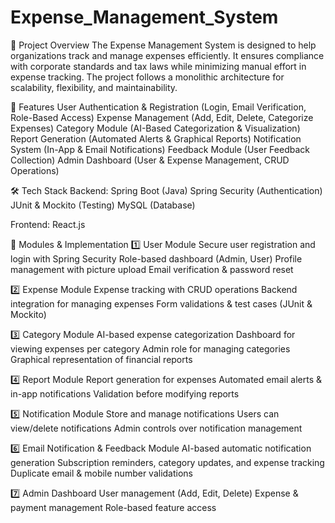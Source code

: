 # Expense_Management_System
📌 Project Overview
The Expense Management System is designed to help organizations track and manage expenses efficiently. It ensures compliance with corporate standards and tax laws while minimizing manual effort in expense tracking. The project follows a monolithic architecture for scalability, flexibility, and maintainability.

🚀 Features
User Authentication & Registration (Login, Email Verification, Role-Based Access)
Expense Management (Add, Edit, Delete, Categorize Expenses)
Category Module (AI-Based Categorization & Visualization)
Report Generation (Automated Alerts & Graphical Reports)
Notification System (In-App & Email Notifications)
Feedback Module (User Feedback Collection)
Admin Dashboard (User & Expense Management, CRUD Operations)

🛠️ Tech Stack
Backend:
Spring Boot (Java)
Spring Security (Authentication)
JUnit & Mockito (Testing)
MySQL (Database)

Frontend:
React.js

📂 Modules & Implementation
1️⃣ User Module
Secure user registration and login with Spring Security
Role-based dashboard (Admin, User)
Profile management with picture upload
Email verification & password reset

2️⃣ Expense Module
Expense tracking with CRUD operations
Backend integration for managing expenses
Form validations & test cases (JUnit & Mockito)

3️⃣ Category Module
AI-based expense categorization
Dashboard for viewing expenses per category
Admin role for managing categories
Graphical representation of financial reports

4️⃣ Report Module
Report generation for expenses
Automated email alerts & in-app notifications
Validation before modifying reports

5️⃣ Notification Module
Store and manage notifications
Users can view/delete notifications
Admin controls over notification management

6️⃣ Email Notification & Feedback Module
AI-based automatic notification generation
Subscription reminders, category updates, and expense tracking
Duplicate email & mobile number validations

7️⃣ Admin Dashboard
User management (Add, Edit, Delete)
Expense & payment management
Role-based feature access
